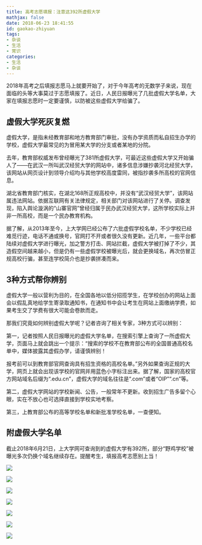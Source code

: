```yaml
---
title: 高考志愿填报：注意这392所虚假大学
mathjax: false
date: 2018-06-23 18:41:55
id: gaokao-zhiyuan
tags: 
- 杂谈
- 生活
- 常识
categories:
- 生活
- 杂谈
---
```


2018年高考之后填报志愿马上就要开始了，对于今年高考的无数学子来说，现在面临的头等大事莫过于志愿填报了。近日，人民日报曝光了几批虚假大学名单，大家在填报志愿时一定要谨慎，以防被这些虚假大学给骗了。

<!---more--->

## 虚假大学死灰复燃

虚假大学，是指未经教育部和地方教育部门审批，没有办学资质而私自招生办学的学校，虚假大学最常见的为冒用某大学的分支或者某地的分院。

去年，教育部权威发布曾经曝光了381所虚假大学，可最近这些虚假大学又开始骗人了——在武汉一所叫武汉经贸大学的网站中，诸多信息涉嫌抄袭河北经贸大学，该网站从网页设计到领导介绍均与其他学校高度雷同，被指抄袭多所高校的官网信息。

湖北省教育部门核实，在湖北168所正规高校中，并没有“武汉经贸大学”，该网站属违法网站。依据互联网有关法律规定，相关部门对该网站进行了关停。调查发现，陷入舆论漩涡的“山寨官网”曾经归属于民办武汉经贸大学，这所学校实际上并非一所高校，而是一个民办教育机构。

据了解，从2013年至今，上大学网已经公布了六批虚假学校名单，不少学校已经难觅行迹，电话不通或换号，官网打不开或者很久没有更新。近几年，一些平台都陆续对虚假大学进行曝光，加之警方打击、网站拦截，虚假大学被打掉了不少，其造假空间越来越小，但是仍有一些虚假学校被曝光后，就会更换域名，再次仿冒正规高校行骗，甚至连学校简介也是抄袭拼凑而来。

## 3种方式帮你辨别

虚假大学一般以营利为目的，在全国各地以低分招揽学生，在学校创办的网站上面会以假乱真地给学生寄录取通知书，在通知书中会让考生在网站上面缴纳学费，如果考生交了学费有很大可能会卷款而走。

那我们究竟如何辨别虚假大学呢？记者咨询了相关专家，3种方式可以辨别：

第一，记者按照人民日报曝光的虚假大学名单，在搜索引擎上查询了一所虚假大学，页面马上就会跳出一个提示：“搜索的学校不在教育部公布的全国普通高校名单中，媒体披露其虚假办学，请谨慎辨别！

报考前可以到教育部官网查询具有招生资格的高校名单。”另外如果查询正规的大学，网页上就会出现该学校的官网并用蓝色小字标注出来。据了解，国家的高校官方网站域名后缀为“.edu.cn”，虚假大学的域名往往是“.com”或者“OIP”“.cn”等。

第二，虚假大学网站的学校新闻、公告，一般常年不更新。收到招生广告多留个心眼，实在不放心也可选择直接到学校实地考察。

第三，上教育部公布的高等学校名单和新批准学校名单，一查便知。

## 附虚假大学名单

截止2018年6月21日，上大学网可查询到的虚假大学有392所，部分“野鸡学校”被曝光多次仍换个域名继续存在。提醒考生，填报高考志愿别上当！

![](https://zymin-1255632454.cos.ap-shanghai.myqcloud.com/gaokao/f427fa3fb90ccf768a3f602d3c9e8a12.jpg)

![](https://zymin-1255632454.cos.ap-shanghai.myqcloud.com/gaokao/ea9cad4aeeb404c118dbde5a2ca12bb7.jpg)

![](https://zymin-1255632454.cos.ap-shanghai.myqcloud.com/gaokao/612884b039663a3097aa0a5a48c7281a.jpg)

![](https://zymin-1255632454.cos.ap-shanghai.myqcloud.com/gaokao/24ff5414e8722357077388809ac37f68.jpg)

![](https://zymin-1255632454.cos.ap-shanghai.myqcloud.com/gaokao/b84256e04db5f2740ce343cec283642e.jpg)

![](https://zymin-1255632454.cos.ap-shanghai.myqcloud.com/gaokao/f3387d1a7962abbf872c9163b84b53d8.jpg)

![](https://zymin-1255632454.cos.ap-shanghai.myqcloud.com/gaokao/25afaf552173c16bc3b6b457dce6967c.jpg)













